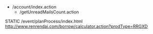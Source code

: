 - /account/index.action 
    - /getUnreadMailsCount.action




STATIC
/event/planProcess/index.html
http://www.renrendai.com/borrow/calculator.action?prodType=RRGXD
